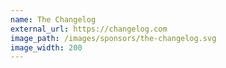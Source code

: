 ```yaml
---
name: The Changelog
external_url: https://changelog.com
image_path: /images/sponsors/the-changelog.svg
image_width: 200
---
```

